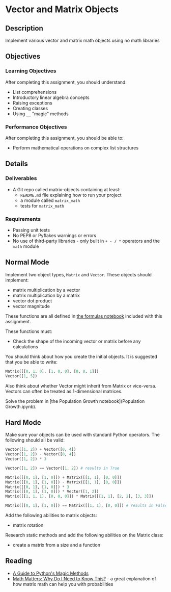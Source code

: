 # Vector and Matrix Objects

## Description

Implement various vector and matrix math objects using no math libraries

## Objectives

### Learning Objectives

After completing this assignment, you should understand:

* List comprehensions
* Introductory linear algebra concepts
* Raising exceptions
* Creating classes
* Using `__` "magic" methods

### Performance Objectives

After completing this assignment, you should be able to:

* Perform mathematical operations on complex list structures

## Details

### Deliverables

* A Git repo called matrix-objects containing at least:
  * `README.md` file explaining how to run your project
  * a module called `matrix_math`
  * tests for `matrix_math`

### Requirements

* Passing unit tests
* No PEP8 or Pyflakes warnings or errors
* No use of third-party libraries - only built in `+ - / *` operators and the `math` module

## Normal Mode

Implement two object types, `Matrix` and `Vector`. These objects should implement:

<!-- * shape -->
<!-- * addition and subtraction -->
<!-- * multiplication by a scalar -->
* matrix multiplication by a vector
* matrix multiplication by a matrix
* vector dot product
* vector magnitude

These functions are all defined in [the formulas notebook](Formulas.ipynb) included with this assignment.

These functions must:

* Check the shape of the incoming vector or matrix before any calculations

You should think about how you create the initial objects. It is suggested that
you be able to write:

```py
Matrix([[0, 1, 0], [1, 0, 0], [0, 0, 1]])
Vector([1, 5])
```

Also think about whether Vector might inherit from Matrix or vice-versa.
Vectors can often be treated as 1-dimensional matrices.

Solve the problem in [the Population Growth notebook](Population Growth.ipynb).

## Hard Mode

Make sure your objects can be used with standard Python operators. The
following should all be valid:

```python
Vector([1, 2]) + Vector([0, 4])
Vector([1, 2]) - Vector([0, 4])
Vector([1, 2]) * 3

Vector([1, 2]) == Vector([1, 2]) # results in True

Matrix([[0, 1], [1, 0]]) + Matrix([[1, 1], [0, 0]])
Matrix([[0, 1], [1, 0]]) - Matrix([[1, 1], [0, 0]])
Matrix([[0, 1], [1, 0]]) * 3
Matrix([[0, 1], [1, 0]]) * Vector([1, 2])
Matrix([[1, 1, 1], [0, 0, 0]]) * Matrix([[1, 1], [2, 2], [3, 3]])

Matrix([[0, 1], [1, 0]]) == Matrix([[1, 1], [0, 0]]) # results in False
```

Add the following abilities to matrix objects:

* matrix rotation

Research static methods and add the following abilities on the Matrix class:

* create a matrix from a size and a function

## Reading

* [A Guide to Python's Magic Methods](http://www.rafekettler.com/magicmethods.html)
* [Math Matters: Why Do I Need to Know This?](https://www.wku.edu/mathmatters/documents/mathmattersep13.pdf) - a great
explanation of how matrix math can help you with probabilities
